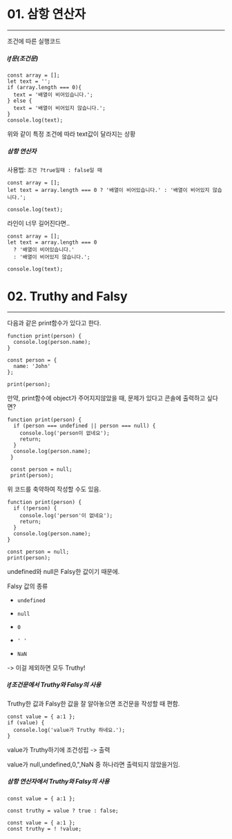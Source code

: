 # 01. 삼항 연산자
---
조건에 따른 실행코드

##### if문(조건문)
```
const array = [];
let text = '';
if (array.length === 0){
  text = '배열이 비어있습니다.';
} else {
  text = '배열이 비어있지 않습니다.';
}
console.log(text);
```
위와 같이 특정 조건에 따라 text값이 달라지는 상황

##### 삼항 연산자 
사용법: `조건 ?true일때 : false일 때` 
```
const array = [];
let text = array.length === 0 ? '배열이 비어있습니다.' : '배열이 비어있지 않습니다.';

console.log(text);
```
라인이 너무 길어진다면..
```
const array = [];
let text = array.length === 0
  ? '배열이 비어있습니다.'
  : '배열이 비어있지 않습니다.';
 
console.log(text);
```
# 02. Truthy and Falsy 
---
다음과 같은 print함수가 있다고 한다. 
```
function print(person) {
  console.log(person.name);
}

const person = {
  name: 'John'
};

print(person); 
```
만약, print함수에 object가 주어지지않았을 때, 문제가 있다고 콘솔에 출력하고 싶다면? 
```
function print(person) {
  if (person === undefined || person === null) {
    console.log('person이 없네요');
    return;
  }
  console.log(person.name);
 }
 
 const person = null;
 print(person);
 ```
 위 코드를 축약하여 작성할 수도 있음.
 ```
 function print(person) {
   if (!person) {
     console.log('person'이 없네요');
     return;
   }
   console.log(person.name);
 }
 
 const person = null;
 print(person);
 ```
 undefined와 null은 Falsy한 값이기 때문에. 
 
Falsy 값의 종류
 
+ `undefined`
 
+ `null`
 
+ `0`
 
+ `' '`

+ `NaN`

-> 이걸 제외하면 모두 Truthy! 

##### if조건문에서 Truthy와 Falsy의 사용
Truthy한 값과 Falsy한 값을 잘 알아놓으면 조건문을 작성할 때 편함. 
```
const value = { a:1 };
if (value) { 
  console.log('value가 Truthy 하네요.');
}
```
value가 Truthy하기에 조건성립 -> 출력 

value가 null,undefined,0,",NaN 중 하나라면 출력되지 않았을거임. 
##### 삼항 연산자에서 Truthy와 Falsy의 사용
```
const value = { a:1 };

const truthy = value ? true : false;
```
```
const value = { a:1 };
const truthy = ! !value;
```





































